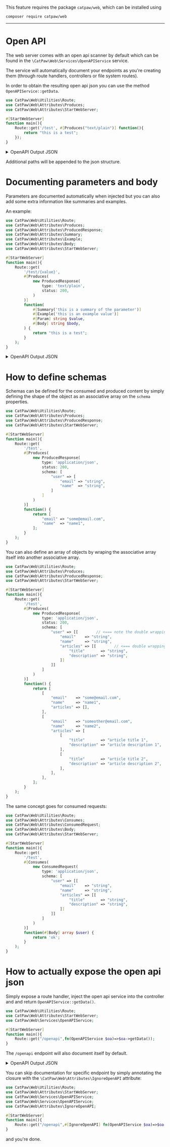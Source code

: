 This feature requires the package `catpaw/web`, which can be installed using<br/>
```
composer require catpaw/web
```
<hr/>

# Open API

The web server comes with an open api scanner by default which can be found in the `\CatPaw\Web\Services\OpenAPIService` service.

The service will automatically document your endpoints as you're creating them (through route handlers, controllers or file system routes).

In order to obtain the resulting open api json you can use the method `OpenAPIService::getData`.

```php
use CatPaw\Web\Utilities\Route;
use CatPaw\Web\Attributes\Produces;
use CatPaw\Web\Attributes\StartWebServer;

#[StartWebServer]
function main(){
    Route::get('/test', #[Produces("text/plain")] function(){
        return "this is a test";
    });
}
```

<details>
    <summary>OpenAPI Output JSON</summary>

```json
{
    "openapi": "3.0.0",
    "info": {
        "title": "OpenAPI",
        "version": "0.0.1"
    },
    "paths": {
        "/test": {
            "get": {
                "summary": "",
                "operationId": "fab75b617f6e066250e96d3501d4406aa5c25170",
                "parameters": [],
                "requestBody": {
                    "description": "This is the body of the request",
                    "required": true,
                    "content": []
                },
                "responses": []
            }
        }
    }
}
```
</details>

Additional paths will be appended to the json structure.

# Documenting parameters and body

Parameters are documented automatically when injected but you can also add some extra information like summaries and examples.

An example:

```php
use CatPaw\Web\Utilities\Route;
use CatPaw\Web\Attributes\Produces;
use CatPaw\Web\Attributes\ProducedResponse;
use CatPaw\Web\Attributes\Summary;
use CatPaw\Web\Attributes\Example;
use CatPaw\Web\Attributes\Body;
use CatPaw\Web\Attributes\StartWebServer;

#[StartWebServer]
function main(){
    Route::get(
        '/test/{value}',
        #[Produces(
            new ProducedResponse(
                type: 'text/plain',
                status: 200,
            )
        )]
        function(
            #[Summary('this is a summary of the parameter')]
            #[Example('this is an example value')]
            #[Param] string $value,
            #[Body] string $body,
        ) {
            return "this is a test";
        }
    );
}
```
<details>
    <summary>OpenAPI Output JSON</summary>

```json
{
    "openapi": "3.0.0",
    "info": {
        "title": "OpenAPI",
        "version": "0.0.1"
    },
    "paths": {
        "/test/{value}": {
            "get": {
                "summary": "",
                "operationId": "92bc1bd07434281f59c47f4857aa504c0642bd2f",
                "parameters": [{
                    "name": "value",
                    "in": "path",
                    "description": "this is a summary of the parameter",
                    "required": true,
                    "schema": {
                        "type": "string"
                    },
                    "examples": {
                        "example": {
                            "value": "this is an example value"
                        }
                    }
                }],
                "requestBody": {
                    "description": "This is the body of the request",
                    "required": true,
                    "content": []
                },
                "responses": {
                    "200": {
                        "description": "",
                        "content": {
                            "text/plain": {
                                "schema": {
                                    "type": ""
                                }
                            }
                        }
                    }
                }
            }
        }
    }
}
```
</details>

# How to define schemas

Schemas can be defined for the consumed and produced content by simply defining the shape of the object as an associative array on the `schema` properties.

```php
use CatPaw\Web\Utilities\Route;
use CatPaw\Web\Attributes\Produces;
use CatPaw\Web\Attributes\ProducedResponse;
use CatPaw\Web\Attributes\StartWebServer;

#[StartWebServer]
function main(){
    Route::get(
        '/test',
        #[Produces(
            new ProducedResponse(
                type: 'application/json',
                status: 200,
                schema: [
                    "user" => [
                        "email" => "string",
                        "name"  => "string",
                    ]
                ]
            )
        )]
        function() {
            return [
                "email" => "some@email.com",
                "name"  => "name1",
            ];
        }
    );
}
```

You can also define an array of objects by wraping the associative array itself into another associative array.

```php
use CatPaw\Web\Utilities\Route;
use CatPaw\Web\Attributes\Produces;
use CatPaw\Web\Attributes\ProducedResponse;
use CatPaw\Web\Attributes\StartWebServer;

#[StartWebServer]
function main(){
    Route::get(
        '/test',
        #[Produces(
            new ProducedResponse(
                type: 'application/json',
                status: 200,
                schema: [
                    "user" => [[        // <=== note the double wrapping
                        "email"    => "string",
                        "name"     => "string",
                        "articles" => [[        // <=== double wrapping again to indicate an array of articles
                            "title"       => "string",
                            "description" => "string",
                        ]]
                    ]]
                ]
            )
        )]
        function() {
            return [
                [
                    "email"    => "some@email.com",
                    "name"     => "name1",
                    "articles" => [],
                ],
                [
                    "email"    => "someother@email.com",
                    "name"     => "name2",
                    "articles" => [
                        [
                            "title"       => "article title 1",
                            "description" => "article description 1",
                        ],
                        [
                            "title"       => "article title 2",
                            "description" => "article description 2",
                        ],
                    ],
                ],
            ];
        }
    );
}
```

The same concept goes for consumed requests:

```php
use CatPaw\Web\Utilities\Route;
use CatPaw\Web\Attributes\Consumes;
use CatPaw\Web\Attributes\ConsumedRequest;
use CatPaw\Web\Attributes\Body;
use CatPaw\Web\Attributes\StartWebServer;

#[StartWebServer]
function main(){
    Route::get(
        '/test',
        #[Consumes(
            new ConsumedRequest(
                type: 'application/json',
                schema: [
                    "user" => [[
                        "email"    => "string",
                        "name"     => "string",
                        "articles" => [[
                            "title"       => "string",
                            "description" => "string",
                        ]]
                    ]]
                ]
            )
        )]
        function(#[Body] array $user) {
            return 'ok';
        }
    );
}
```

# How to actually expose the open api json

Simply expose a route handler, inject the open api service into the controller and and return `OpenAPIService::getData()`.

```php
use CatPaw\Web\Utilities\Route;
use CatPaw\Web\Attributes\StartWebServer;
use CatPaw\Web\Services\OpenAPIService;

#[StartWebServer]
function main(){
    Route::get("/openapi",fn(OpenAPIService $oa)=>$oa->getData());
}
```

The `/openapi` endpoint will also document itself by default. 

<details>
  <summary>OpenAPI Output JSON</summary>
  
```json
{
    "openapi": "3.0.0",
    "info": {
        "title": "OpenAPI",
        "version": "0.0.1"
    },
    "paths": {
        "/openapi": {
            "get": {
                "summary": "",
                "operationId": "cee1f83a2ad4bb2f59b42a76865abf09928683ef",
                "parameters": [],
                "requestBody": {
                    "description": "",
                    "required": false,
                    "content": []
                },
                "responses": []
            }
        }
    }
}
```
</details>

You can skip documentation for specific endpoint by simply annotating the closure with the `\CatPaw\Web\Attributes\IgnoreOpenAPI` attribute:

```php
use CatPaw\Web\Utilities\Route;
use CatPaw\Web\Attributes\StartWebServer;
use CatPaw\Web\Services\OpenAPIService;
use CatPaw\Web\Services\OpenAPIService;
use CatPaw\Web\Attributes\IgnoreOpenAPI;

#[StartWebServer]
function main(){
    Route::get("/openapi",#[IgnoreOpenAPI] fn(OpenAPIService $oa)=>$oa->getData());
}
```

and you're done.